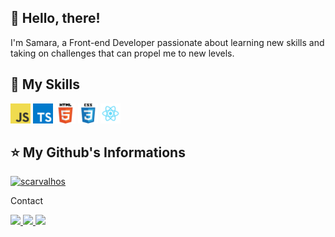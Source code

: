 

## 💜 Hello, there!

I'm Samara, a Front-end Developer passionate about learning new skills and taking on challenges that can propel me to new levels.

## 🚀 My Skills

<code><img height="32" src="https://raw.githubusercontent.com/github/explore/80688e429a7d4ef2fca1e82350fe8e3517d3494d/topics/javascript/javascript.png" alt="Javascript"/></code>
<code><img height="32" src="https://raw.githubusercontent.com/github/explore/80688e429a7d4ef2fca1e82350fe8e3517d3494d/topics/typescript/typescript.png" alt="Typescript"/></code>
<code><img height="32" src="https://raw.githubusercontent.com/github/explore/80688e429a7d4ef2fca1e82350fe8e3517d3494d/topics/html/html.png" alt="HTML5"/></code>
<code><img height="32" src="https://raw.githubusercontent.com/github/explore/80688e429a7d4ef2fca1e82350fe8e3517d3494d/topics/css/css.png" alt="CSS"/></code>
<code><img height="32" src="https://raw.githubusercontent.com/github/explore/80688e429a7d4ef2fca1e82350fe8e3517d3494d/topics/react/react.png" alt="React"/></code>



## ⭐ My Github's Informations
[![scarvalhos](https://github-readme-stats.vercel.app/api/top-langs/?username=scarvalhos&hide=html&layout=compact&theme=dark)](https://github.com/scarvalhos/)

Contact

<p align="rigth">
  <a href="https://instagram.com/devcarvalhos/">
    <img
      align="rigth"
      src="https://img.shields.io/badge/Instagram-1C1C1C?style=for-the-badge&logo=instagram&logoColor=ffffff"
    />
  </a>
  <a href="https://www.linkedin.com/in/samcarvalhos/">
    <img
         align="rigth"
         src="https://img.shields.io/badge/LinkedIn-1C1C1C?style=for-the-badge&logo=linkedin&logoColor=ffffff"
  </a>
  <a href="mailto:samcarvalhods@gmail.com">
    <img
      align="rigth"
      src="https://img.shields.io/badge/Gmail-1C1C1C?style=for-the-badge&logo=youtube&logoColor=ffffff"
    />
  </a>
</p>
